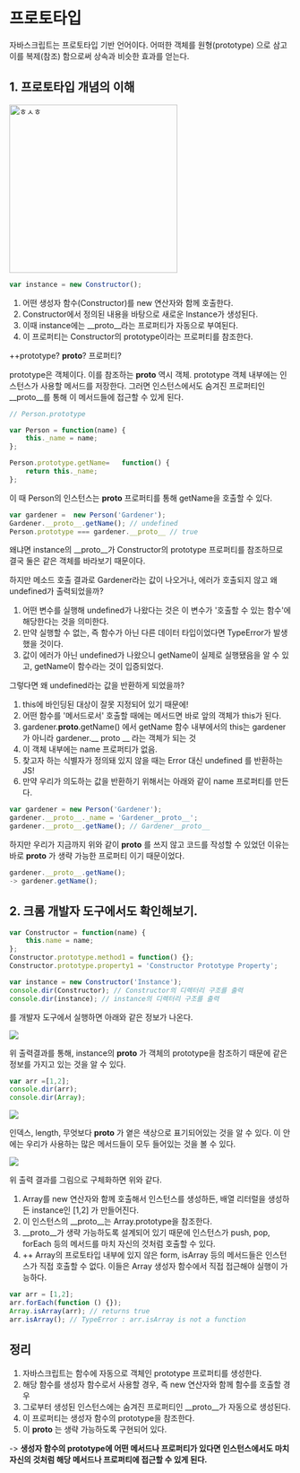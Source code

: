 # 프로토타입

자바스크립트는 프로토타입 기반 언어이다. 어떠한 객체를 원형(prototype) 으로 삼고 이를 복제(참조) 함으로써 상속과 비슷한 효과를 얻는다.

## 1. 프로토타입 개념의 이해
<img alt="ㅎㅅㅎ" height="300px" width="300px" src="https://miro.medium.com/v2/resize:fit:1200/1*uZYj9v5TzGCX7NTfjjD_TA.png">

```js
var instance = new Constructor();
```
1. 어떤 생성자 함수(Constructor)를 new 연산자와 함께 호출한다.
2. Constructor에서 정의된 내용을 바탕으로 새로운 Instance가 생성된다.
3. 이때 instance에는 __proto__라는 프로퍼티가 자동으로 부여된다.
4. 이 프로퍼티는 Constructor의 prototype이라는 프로퍼티를 참조한다.

++prototype? __proto__? 프로퍼티?

prototype은 객체이다. 이를 참조하는 __proto__ 역시 객체. prototype 객체 내부에는 인스턴스가 사용할 메서드를 저장한다. 그러면 인스턴스에서도 숨겨진 프로퍼티인 __proto__를 통해 이 메서드들에 접근할 수 있게 된다.

```javascript
// Person.prototype

var Person = function(name) {
    this._name = name;
};

Person.prototype.getName=   function() {
    return this._name;
};
```
이 때 Person의 인스턴스는 __proto__ 프로퍼티를 통해 getName을 호출할 수 있다.

```javascript
var gardener =  new Person('Gardener');
Gardener.__proto__.getName(); // undefined
Person.prototype === gardener.__proto__ // true
```
왜냐면 instance의 __proto__가 Constructor의 prototype 프로퍼티를 참조하므로 결국 둘은 같은 객체를 바라보기 때문이다.

하지만 메소드 호출 결과로 Gardener라는 값이 나오거나, 에러가 호출되지 않고 왜 undefined가 출력되었을까? 

1. 어떤 변수를 실행해 undefined가 나왔다는 것은 이 변수가 '호출할 수 있는 함수'에 해당한다는 것을 의미한다.
2. 만약 실행할 수 없는, 즉 함수가 아닌 다른 데이터 타입이었다면 TypeError가 발생했을 것이다.
3. 값이 에러가 아닌 undefined가 나왔으니 getName이 실제로 실행됐음을 알 수 있고, getName이 함수라는 것이 입증되었다.

그렇다면 왜 undefined라는 값을 반환하게 되었을까?

1. this에 바인딩된 대상이 잘못 지정되어 있기 때문에!
2. 어떤 함수를 '메서드로서' 호출할 때에는 메서드면 바로 앞의 객체가 this가 된다.
3. gardener.__proto__.getName() 에서 getName 함수 내부에서의 this는 gardener가 아니라 gardener.__ proto __ 라는 객체가 되는 것
4. 이 객체 내부에는 name 프로퍼티가 없음.
5. 찾고자 하는 식별자가 정의돼 있지 않을 때는 Error 대신 undefined 를 반환하는 JS!
6. 만약 우리가 의도하는 값을 반환하기 위해서는 아래와 같이 name 프로퍼티를 만든다.

```javascript
var gardener = new Person('Gardener');
gardener.__proto__._name = 'Gardener__proto__';
gardener.__proto__.getName(); // Gardener__proto__
```

하지만 우리가 지금까지 위와 같이 __proto__ 를 쓰지 않고 코드를 작성할 수 있었던 이유는 바로 __proto__ 가 생략 가능한 프로퍼티 이기 때문이었다.

```javascript
gardener.__proto__.getName();
-> gardener.getName();
```

## 2. 크롬 개발자 도구에서도 확인해보기.

```js
var Constructor = function(name) {
    this.name = name;
};
Constructor.prototype.method1 = function() {};
Constructor.prototype.property1 = 'Constructor Prototype Property';

var instance = new Constructor('Instance');
console.dir(Constructor); // Constructor의 디렉터리 구조를 출력
console.dir(instance); // instance의 디렉터리 구조를 출력
```
를 개발자 도구에서 실행하면 아래와 같은 정보가 나온다.

<img src="https://img1.daumcdn.net/thumb/R1280x0/?scode=mtistory2&fname=https%3A%2F%2Fblog.kakaocdn.net%2Fdn%2Fdfj0vI%2Fbtr8LgHMoso%2FNWzkuLcbRyEnKQCRxRc2Ak%2Fimg.png">

위 출력결과를 통해, instance의 __proto__ 가 객체의 prototype을 참조하기 때문에 같은 정보를 가지고 있는 것을 알 수 있다.

```js
var arr =[1,2];
console.dir(arr);
console.dir(Array);
```
<img src="https://img1.daumcdn.net/thumb/R1280x0/?scode=mtistory2&fname=https%3A%2F%2Fblog.kakaocdn.net%2Fdn%2FlBT6b%2Fbtr8LhtbeE6%2FllbsejsqbPF7Rw2A2TMRJ1%2Fimg.png">

인덱스, length, 무엇보다 __proto__ 가 옅은 색상으로 표기되어있는 것을 알 수 있다. 이 안에는 우리가 사용하는 많은 메서드들이 모두 들어있는 것을 볼 수 있다.

<img src="https://blog.kakaocdn.net/dn/xFqMv/btqR1ERDRY9/MyOD5Y958k34d7BIaKt4x0/img.png">

위 출력 결과를 그림으로 구체화하면 위와 같다.

1. Array를 new 연산자와 함께 호출해서 인스턴스를 생성하든, 배열 리터럴을 생성하든 instance인 [1,2] 가 만들어진다.
2. 이 인스턴스의 __proto__는 Array.prototype을 참조한다.
3. __proto__가 생략 가능하도록 설계되어 있기 때문에 인스턴스가 push, pop, forEach 등의 메서드를 마치 자신의 것처럼 호출할 수 있다.
4. ++ Array의 프로토타입 내부에 있지 않은 form, isArray 등의 메서드들은 인스턴스가 직접 호출할 수 없다. 이들은 Array 생성자 함수에서 직접 접근해야 실행이 가능하다.

```js
var arr = [1,2];
arr.forEach(function () {}); 
Array.isArray(arr); // returns true
arr.isArray(); // TypeError : arr.isArray is not a function
```

## 정리

1. 자바스크립트는 함수에 자동으로 객체인 prototype 프로퍼티를 생성한다.
2. 해당 함수를 생성자 함수로서 사용할 경우, 즉 new 연산자와 함께 함수를 호출할 경우
3. 그로부터 생성된 인스턴스에는 숨겨진 프로퍼티인 __proto__가 자동으로 생성된다.
4. 이 프로퍼티는 생성자 함수의 prototype을 참조한다.
5. 이 __proto__ 는 생략 가능하도록 구현되어 있다.

-> **생성자 함수의 prototype에 어떤 메서드나 프로퍼티가 있다면 인스턴스에서도 마치 자신의 것처럼 해당 메서드나 프로퍼티에 접근할 수 있게 된다.**
